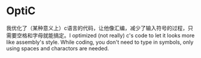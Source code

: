 # OptiC
我优化了（某种意义上）c语言的代码，让他像汇编，减少了输入符号的过程，只需要空格和字母就能搞定。I optimized (not really) c's code to let it looks more like assembly's style. While coding, you don't need to type in symbols, only using spaces and charactors are needed.

